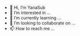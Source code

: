 - 👋 Hi, I’m YanaSub
- 👀 I’m interested in ...
- 🌱 I’m currently learning ...
- 💞️ I’m looking to collaborate on ...
- 📫 How to reach me ...

<!---
YanaSub/YanaSub is a ✨ special ✨ repository because its `README.md` (this file) appears on your GitHub profile.
You can click the Preview link to take a look at your changes.
--->
